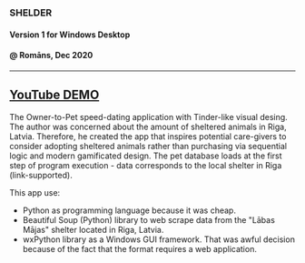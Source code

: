 ### SHELDER
#### Version 1 for Windows Desktop
#### @ Romāns, Dec 2020
---
[YouTube DEMO](https://www.youtube.com/watch?v=Gn7JK52SucE&t=7s&ab_channel=Romans "Romans Sleepwalking YouTube Channel")
---
The Owner-to-Pet speed-dating application with Tinder-like visual desing. The author was concerned about the amount of sheltered animals in Riga, Latvia. Therefore, he created the app that inspires potential care-givers to consider adopting sheltered animals rather than purchasing via sequential logic and modern gamificated design. The pet database loads at the first step of program execution - data corresponds to the local shelter in Riga (link-supported). 

This app use:
 - Python as programming language because it was cheap.
 - Beautiful Soup (Python) library to web scrape data from the "Lābas Mājas" shelter located in Riga, Latvia.
 - wxPython library as a Windows GUI framework. That was awful decision because of the fact that the format requires a web application.
